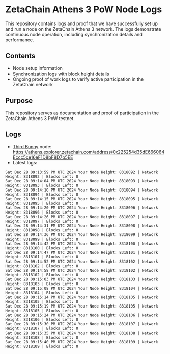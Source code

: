 # ZetaChain Athens 3 PoW Node Logs
This repository contains logs and proof that we have successfully set up and run a node on the ZetaChain Athens 3 network. The logs demonstrate continuous node operation, including synchronization details and performance.

## Contents
- Node setup information
- Synchronization logs with block height details
- Ongoing proof of work logs to verify active participation in the ZetaChain network

## Purpose
This repository serves as documentation and proof of participation in the ZetaChain Athens 3 PoW testnet.

## Logs

- [Third Bunny](https://thirdbunny.xyz/) node: https://athens.explorer.zetachain.com/address/0x225254d35dE666064Eccc5ce16eF1D8bF8D7b5EE
- Latest logs:
```
Sat Dec 28 09:13:59 PM UTC 2024 Your Node Height: 8318092 | Network Height: 8318092 | Blocks Left: 0
Sat Dec 28 09:14:04 PM UTC 2024 Your Node Height: 8318093 | Network Height: 8318093 | Blocks Left: 0
Sat Dec 28 09:14:10 PM UTC 2024 Your Node Height: 8318094 | Network Height: 8318094 | Blocks Left: 0
Sat Dec 28 09:14:15 PM UTC 2024 Your Node Height: 8318095 | Network Height: 8318095 | Blocks Left: 0
Sat Dec 28 09:14:20 PM UTC 2024 Your Node Height: 8318096 | Network Height: 8318096 | Blocks Left: 0
Sat Dec 28 09:14:26 PM UTC 2024 Your Node Height: 8318097 | Network Height: 8318097 | Blocks Left: 0
Sat Dec 28 09:14:31 PM UTC 2024 Your Node Height: 8318098 | Network Height: 8318098 | Blocks Left: 0
Sat Dec 28 09:14:36 PM UTC 2024 Your Node Height: 8318099 | Network Height: 8318099 | Blocks Left: 0
Sat Dec 28 09:14:42 PM UTC 2024 Your Node Height: 8318100 | Network Height: 8318100 | Blocks Left: 0
Sat Dec 28 09:14:47 PM UTC 2024 Your Node Height: 8318101 | Network Height: 8318101 | Blocks Left: 0
Sat Dec 28 09:14:52 PM UTC 2024 Your Node Height: 8318102 | Network Height: 8318102 | Blocks Left: 0
Sat Dec 28 09:14:58 PM UTC 2024 Your Node Height: 8318102 | Network Height: 8318102 | Blocks Left: 0
Sat Dec 28 09:15:03 PM UTC 2024 Your Node Height: 8318103 | Network Height: 8318103 | Blocks Left: 0
Sat Dec 28 09:15:08 PM UTC 2024 Your Node Height: 8318104 | Network Height: 8318104 | Blocks Left: 0
Sat Dec 28 09:15:14 PM UTC 2024 Your Node Height: 8318105 | Network Height: 8318105 | Blocks Left: 0
Sat Dec 28 09:15:19 PM UTC 2024 Your Node Height: 8318105 | Network Height: 8318105 | Blocks Left: 0
Sat Dec 28 09:15:24 PM UTC 2024 Your Node Height: 8318106 | Network Height: 8318106 | Blocks Left: 0
Sat Dec 28 09:15:30 PM UTC 2024 Your Node Height: 8318107 | Network Height: 8318107 | Blocks Left: 0
Sat Dec 28 09:15:35 PM UTC 2024 Your Node Height: 8318108 | Network Height: 8318108 | Blocks Left: 0
Sat Dec 28 09:15:40 PM UTC 2024 Your Node Height: 8318109 | Network Height: 8318109 | Blocks Left: 0
```
